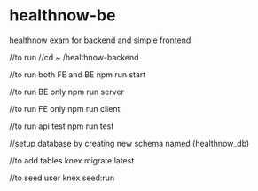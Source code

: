 # healthnow-be
healthnow exam for backend and simple frontend

//to run 
//cd ~ /healthnow-backend

//to run both FE and BE
npm run start

//to run BE only
npm run server

//to run FE only
npm run client

//to run api test
npm run test


//setup database by creating new schema named (healthnow_db)

//to add tables
knex migrate:latest

//to seed user
knex seed:run
